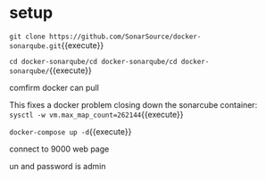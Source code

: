 # setup

`git clone https://github.com/SonarSource/docker-sonarqube.git`{{execute}}

`cd docker-sonarqube/cd docker-sonarqube/cd docker-sonarqube/`{{execute}}

comfirm docker can pull

This fixes a docker problem closing down the sonarcube container:   
`sysctl -w vm.max_map_count=262144`{{execute}}


`docker-compose up -d`{{execute}}

connect to 9000 web page

un and password is admin